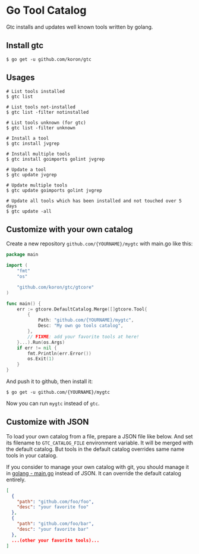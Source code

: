 # Go Tool Catalog

Gtc installs and updates well known tools written by golang.

## Install gtc

```console
$ go get -u github.com/koron/gtc
```

## Usages


```console
# List tools installed
$ gtc list

# List tools not-installed
$ gtc list -filter notinstalled

# List tools unknown (for gtc)
$ gtc list -filter unknown

# Install a tool
$ gtc install jvgrep

# Install multiple tools
$ gtc install goimports golint jvgrep

# Update a tool
$ gtc update jvgrep

# Update multiple tools
$ gtc update goimports golint jvgrep

# Update all tools which has been installed and not touched over 5 days
$ gtc update -all
```

## Customize with your own catalog


Create a new repository `github.com/{YOURNAME}/mygtc` with main.go like this:

```go
package main

import (
	"fmt"
	"os"

	"github.com/koron/gtc/gtcore"
)

func main() {
	err := gtcore.DefaultCatalog.Merge([]gtcore.Tool{
		{
			Path: "github.com/{YOURNAME}/mygtc",
			Desc: "My own go tools catalog",
		},
		// FIXME: add your favorite tools at here!
	}...).Run(os.Args)
	if err != nil {
		fmt.Println(err.Error())
		os.Exit(1)
	}
}
```

And push it to github, then install it:

```console
$ go get -u github.com/{YOURNAME}/mygtc
```

Now you can run `mygtc` instead of `gtc`.

## Customize with JSON

To load your own catalog from a file, prepare a JSON file like below.
And set its filename to `GTC_CATALOG_FILE` environment variable.
It will be merged with the default catalog.
But tools in the default catalog overrides same name tools in your catalog.

If you consider to manage your own catalog with git,
you should manage it in [golang - main.go](#customize-with-your-own-catalog)
instead of JSON.
It can override the default catalog entirely.

```json
[
  {
    "path": "github.com/foo/foo",
    "desc": "your favorite foo"
  },
  {
    "path": "github.com/foo/bar",
    "desc": "your favorite bar"
  },
  ...(other your favorite tools)...
]
```
